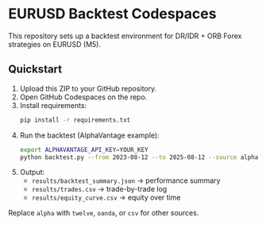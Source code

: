 # EURUSD Backtest Codespaces

This repository sets up a backtest environment for DR/IDR + ORB Forex strategies on EURUSD (M5).

## Quickstart
1. Upload this ZIP to your GitHub repository.
2. Open GitHub Codespaces on the repo.
3. Install requirements:
   ```bash
   pip install -r requirements.txt
   ```
4. Run the backtest (AlphaVantage example):
   ```bash
   export ALPHAVANTAGE_API_KEY=YOUR_KEY
   python backtest.py --from 2023-08-12 --to 2025-08-12 --source alpha
   ```
5. Output:
   - `results/backtest_summary.json` → performance summary
   - `results/trades.csv` → trade-by-trade log
   - `results/equity_curve.csv` → equity over time

Replace `alpha` with `twelve`, `oanda`, or `csv` for other sources.
